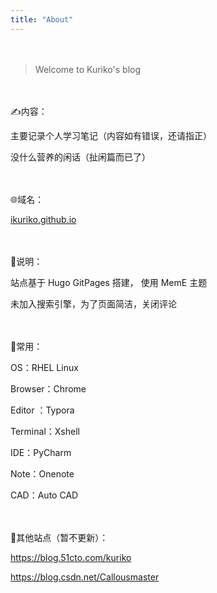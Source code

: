 ```yaml
---
title: "About"
---
```


　　

> Welcome to Kuriko's blog  

　　

✍️内容：  

主要记录个人学习笔记（内容如有错误，还请指正）  

没什么营养的闲话（扯闲篇而已了）  

　　

🌐域名：  

[ikuriko.github.io](https://ikuriko.github.io)  

　　


📃说明：  

站点基于 Hugo GitPages 搭建， 使用 MemE 主题   

未加入搜索引擎，为了页面简洁，关闭评论  

  　

🔧常用：  

OS：RHEL Linux

Browser：Chrome

Editor ：Typora

Terminal：Xshell

IDE：PyCharm

Note：Onenote

CAD：Auto CAD

  　

📖其他站点（暂不更新）：

https://blog.51cto.com/kuriko

https://blog.csdn.net/Callousmaster


